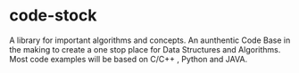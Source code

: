# code-stock
A library for important algorithms and concepts.
An aunthentic Code Base in the making to create a one stop place for Data Structures and Algorithms.
Most code examples will be based on C/C++ , Python and JAVA.
